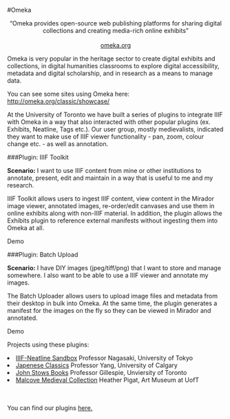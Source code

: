 #Omeka

<p align="center">
	“Omeka provides open-source web publishing platforms for sharing digital collections and creating media-rich online exhibits” 
	<br></br>			<a href="www.omeka.org">omeka.org</a>
</p> 

<p>
Omeka is very popular in the heritage sector to create digital exhibits and collections, in digital humanities classrooms to explore digital accessibility, metadata and digital scholarship, and in research as a means to manage data.

You can see some sites using Omeka here: http://omeka.org/classic/showcase/ 

At the University of Toronto we have built a series of plugins to integrate IIIF with Omeka in a way that also interacted with other popular plugins (ex. Exhibits, Neatline, Tags etc.). Our user group, mostly medievalists, indicated they want to make use of IIIF viewer functionality - pan, zoom, colour change etc. - as well as annotation. 
<p>

###Plugin: IIIF Toolkit

<p><b>Scenario:</b> I want to use IIIF content from mine or other institutions to annotate, present, edit and maintain in a way that is useful to me and my research.

IIIF Toolkit allows users to ingest IIIF content, view content in the Mirador image viewer, annotated images, re-order/edit canvases and use them in online exhibits along with non-IIIF material. In addition, the plugin allows the Exhibits plugin to reference external manifests without ingesting them into Omeka at all. 

Demo<p>

###Plugin: Batch Upload

<p><b>Scenario:</b> I have DIY images (jpeg/tiff/png) that I want to store and manage somewhere. I also want to be able to use a IIIF viewer and annotate my images.

The Batch Uploader allows users to upload image files and metadata from their desktop in bulk into Omeka. At the same time, the plugin generates a manifest for the images on the fly so they can be viewed in Mirador and annotated.

Demo <p>

<p>Projects using these plugins:

<br>

<li><a href="http://digital.culturalresources.jp/iiifomeka/neatline/show/ndl-libcafe">IIIF-Neatline Sandbox</a> Professor Nagasaki, University of Tokyo</li>
<li><a href="http://digital.culturalresources.jp/omeka-yang/exhibits/show/karaito/karaito_intro">Japenese Classics</a> Professor Yang, University of Calgary</li>
<li><a href="https://johnstowsbooks.library.utoronto.ca/">John Stows Books</a> Professor Gillespie, Unviersity of Toronto</li>
<li><a href="https://exhibits.library.utoronto.ca/exhibits/show/Malcove">Malcove Medieval Collection</a> Heather Pigat, Art Museum at UofT</li> 

</br>
<br>
<p>You can find our plugins <a href="https://omeka.org/classic/plugins/"> here. </a>  